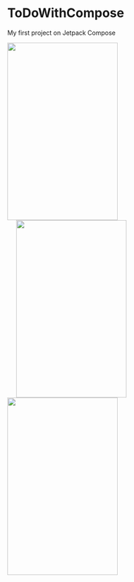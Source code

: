 # ToDoWithCompose

My first project on Jetpack Compose

<img src="https://user-images.githubusercontent.com/69786552/181217650-6fb6500f-7c50-42c2-b1ee-c6c17b2f8429.jpeg" width="250" height="400" /><img src="https://user-images.githubusercontent.com/69786552/181217695-6c9296e7-3d14-40f7-bfdb-2bbaa8a4e77f.jpeg" width="250" height="400" hspace="20"/><img src="https://user-images.githubusercontent.com/69786552/181217728-1a7f5958-137a-44c4-a665-018116f9d9ea.jpeg" width="250" height="400"/>  
